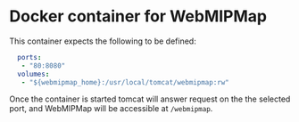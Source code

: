 # Docker container for WebMIPMap

This container expects the following to be defined:

```yml
  ports:
   - "80:8080"
  volumes:
   - "${webmipmap_home}:/usr/local/tomcat/webmipmap:rw"
```

Once the container is started tomcat will answer request on the the
selected port, and WebMIPMap will be accessible at ```/webmipmap```.
